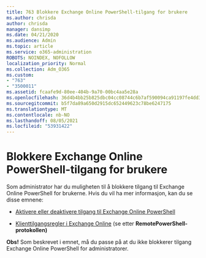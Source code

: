 ```yaml
---
title: 763 Blokkere Exchange Online PowerShell-tilgang for brukere
ms.author: chrisda
author: chrisda
manager: dansimp
ms.date: 04/21/2020
ms.audience: Admin
ms.topic: article
ms.service: o365-administration
ROBOTS: NOINDEX, NOFOLLOW
localization_priority: Normal
ms.collection: Adm_O365
ms.custom:
- "763"
- "3500011"
ms.assetid: fcaafe9d-80ee-404b-9a70-00bc4aa5e28a
ms.openlocfilehash: 36d4b4bb25b825dbc04cc08744c6b7af590094ca91197fe4dd3d3a92c653cb0a
ms.sourcegitcommit: b5f7da89a650d2915dc652449623c78be6247175
ms.translationtype: MT
ms.contentlocale: nb-NO
ms.lasthandoff: 08/05/2021
ms.locfileid: "53931422"
---
```

# <a name="blocking-exchange-online-powershell-access-for-users"></a>Blokkere Exchange Online PowerShell-tilgang for brukere
Som administrator har du muligheten til å blokkere tilgang til Exchange Online PowerShell for brukerne. Hvis du vil ha mer informasjon, kan du se disse emnene:

- [Aktivere eller deaktivere tilgang til Exchange Online PowerShell](https://docs.microsoft.com/powershell/exchange/exchange-online/disable-access-to-exchange-online-powershell)

- [Klienttilgangsregler i Exchange Online](https://technet.microsoft.com/library/mt842508.aspx) (se etter **RemotePowerShell-protokollen)** 

**Obs!** Som beskrevet i emnet, må du passe på at du ikke blokkerer tilgang Exchange Online PowerShell for administratorer.
